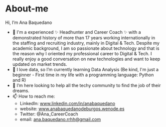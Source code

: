 # About-me
Hi, I’m Ana Baquedano
- 👀 I'm a experienced ✨ Headhunter and Career Coach ✨ with a demonstrated history of more than 17 years working internationally in the staffing and recruiting industry, mainly in Digital & Tech.
Despite my academic background, I am so passionate about technology and that is the reason why I oriented my professional career to Digital & Tech. I really enjoy a good conversation on new technologies and want to keep updated on market trends.
- 🌱 I love data, so I’m currently learning Data Analysis (Be kind, I'm just a beginner - First time in my life with a programming language: Python and R)
- 💞️ I’m here looking to help all the techy community to find the job of their dreams.
- 📫 How to reach me:
  * LinkedIn: www.linkedin.com/in/anabaquedano
  * website: www.anabaquedanodeburgos.wenode.es
  * Twitter: @Ana_CareerCoach
  * email: ana.baquedano.rrhh@gmail.com
